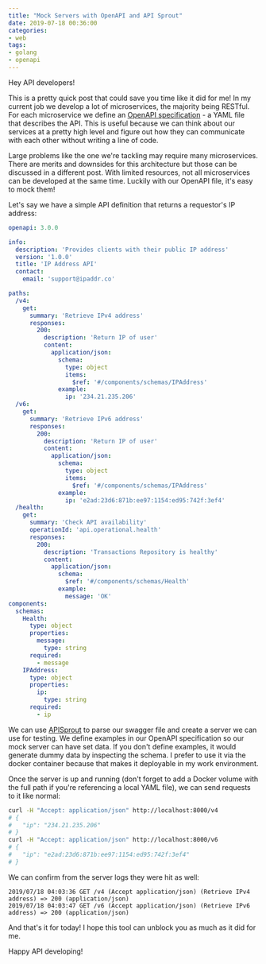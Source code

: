 ```yaml
---
title: "Mock Servers with OpenAPI and API Sprout"
date: 2019-07-18 00:36:00
categories:
- web
tags:
- golang
- openapi
---
```


Hey API developers!

This is a pretty quick post that could save you time like it did for me! In my current job we develop a lot of microservices, the majority being RESTful. For each microservice we define an [OpenAPI specification](https://swagger.io/specification/) \- a YAML file that describes the API. This is useful because we can think about our services at a pretty high level and figure out how they can communicate with each other without writing a line of code.

Large problems like the one we're tackling may require many microservices. There are merits and downsides for this architecture but those can be discussed in a different post. With limited resources, not all microservices can be developed at the same time.  Luckily with our OpenAPI file, it's easy to mock them!

Let's say we have a simple API definition that returns a requestor's IP address:

```yaml
openapi: 3.0.0

info:
  description: 'Provides clients with their public IP address'
  version: '1.0.0'
  title: 'IP Address API'
  contact:
    email: 'support@ipaddr.co'

paths:
  /v4:
    get:
      summary: 'Retrieve IPv4 address'
      responses:
        200:
          description: 'Return IP of user'
          content:
            application/json:
              schema:
                type: object
                items:
                  $ref: '#/components/schemas/IPAddress'
              example:
                ip: '234.21.235.206'
  /v6:
    get:
      summary: 'Retrieve IPv6 address'
      responses:
        200:
          description: 'Return IP of user'
          content:
            application/json:
              schema:
                type: object
                items:
                  $ref: '#/components/schemas/IPAddress'
              example:
                ip: 'e2ad:23d6:871b:ee97:1154:ed95:742f:3ef4'
  /health:
    get:
      summary: 'Check API availability'
      operationId: 'api.operational.health'
      responses:
        200:
          description: 'Transactions Repository is healthy'
          content:
            application/json:
              schema:
                $ref: '#/components/schemas/Health'
              example:
                message: 'OK'
components:
  schemas:
    Health:
      type: object
      properties:
        message:
          type: string
      required:
        - message
    IPAddress:
      type: object
      properties:
        ip:
          type: string
      required:
        - ip
```

We can use [APISprout](https://github.com/danielgtaylor/apisprout) to parse our swagger file and create a server we can use for testing. We define examples in our OpenAPI specification so our mock server can have set data. If you don't define examples, it would generate dummy data by inspecting the schema. I prefer to use it via the docker container because that makes it deployable in my work environment.

Once the server is up and running \(don't forget to add a Docker volume with the full path if you're referencing a local YAML file\), we can send requests to it like normal:

```bash
curl -H "Accept: application/json" http://localhost:8000/v4
# {
#   "ip": "234.21.235.206"
# }
curl -H "Accept: application/json" http://localhost:8000/v6
# {
#   "ip": "e2ad:23d6:871b:ee97:1154:ed95:742f:3ef4"
# }
```

We can confirm from the server logs they were hit as well:

```
2019/07/18 04:03:36 GET /v4 (Accept application/json) (Retrieve IPv4 address) => 200 (application/json)
2019/07/18 04:03:47 GET /v6 (Accept application/json) (Retrieve IPv6 address) => 200 (application/json)
```

And that's it for today! I hope this tool can unblock you as much as it did for me.

Happy API developing!
